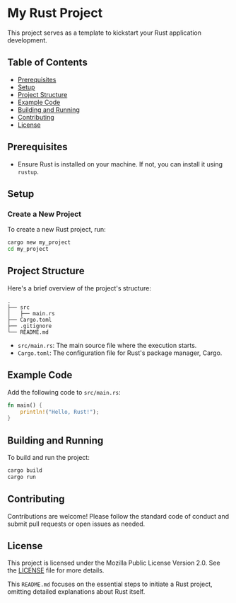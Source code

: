 # My Rust Project

This project serves as a template to kickstart your Rust application development.

## Table of Contents

- [Prerequisites](#prerequisites)
- [Setup](#setup)
- [Project Structure](#project-structure)
- [Example Code](#example-code)
- [Building and Running](#building-and-running)
- [Contributing](#contributing)
- [License](#license)

## Prerequisites

- Ensure Rust is installed on your machine. If not, you can install it using `rustup`.

## Setup

### Create a New Project

To create a new Rust project, run:

```bash
cargo new my_project
cd my_project
```
## Project Structure
Here's a brief overview of the project's structure:

```
.
├── src
│   ├── main.rs
├── Cargo.toml
├── .gitignore
└── README.md

```

- `src/main.rs`: The main source file where the execution starts.
- `Cargo.toml`: The configuration file for Rust's package manager, Cargo.

## Example Code

Add the following code to `src/main.rs`:

```rust
fn main() {
    println!("Hello, Rust!");
}

```

## Building and Running

To build and run the project:
```bash
cargo build
cargo run
```

## Contributing

Contributions are welcome! Please follow the standard code of conduct and submit pull requests or open issues as needed.

## License
This project is licensed under the Mozilla Public License Version 2.0. See the [LICENSE](LICENSE) file for more details.

This `README.md` focuses on the essential steps to initiate a Rust project, omitting detailed explanations about Rust itself.
